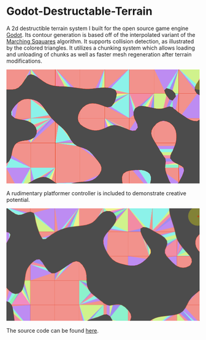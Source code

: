 # Godot-Destructable-Terrain

A 2d destructible terrain system I built for the open source game engine [Godot](https://github.com/godotengine/godot). Its contour generation is based off of the interpolated variant of the [Marching Sqauares](https://en.wikipedia.org/wiki/Marching_squares) algorithm. It supports collision detection, as illustrated by the colored triangles. It utilizes a chunking system which allows loading and unloading of chunks as well as faster mesh regeneration after terrain modifications.

![Terrain Demo](/terrain_demo.gif)

A rudimentary platformer controller is included to demonstrate creative potential.

![Player Demo](/player_demo.gif)

The source code can be found [here](https://github.com/milesturin/stronghold/tree/master/src/scripts).